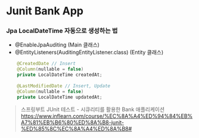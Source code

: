 # Junit Bank App 

### Jpa LocalDateTime 자동으로 생성하는 법
- @EnableJpaAuditing (Main 클래스)
- @EntityListeners(AuditingEntityListener.class) (Entity 클래스)
```java
    @CreatedDate // Insert
    @Column(nullable = false)
    private LocalDateTime createdAt;
    
    @LastModifiedDate // Insert, Update
    @Column(nullable = false)
    private LocalDateTime updatedAt;
```







> 스프링부트 JUnit 테스트 - 시큐리티를 활용한 Bank 애플리케이션 
> https://www.inflearn.com/course/%EC%8A%A4%ED%94%84%EB%A7%81%EB%B6%80%ED%8A%B8-junit-%ED%85%8C%EC%8A%A4%ED%8A%B8#